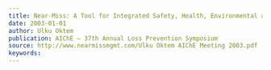 ```yaml
---
title: Near-Miss: A Tool for Integrated Safety, Health, Environmental and Security Management
date: 2003-01-01
author: Ulku Oktem
publication: AIChE – 37th Annual Loss Prevention Symposium
source: http://www.nearmissmgmt.com/Ulku Oktem AIChE Meeting 2003.pdf
keywords:
---
```




